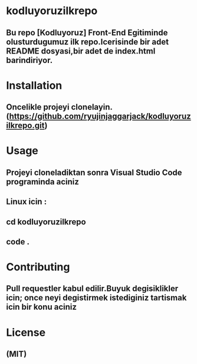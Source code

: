 # kodluyoruzilkrepo
## Bu repo [Kodluyoruz] Front-End Egitiminde olusturdugumuz ilk repo.Icerisinde bir adet README dosyasi,bir adet de index.html barindiriyor.
# Installation
## Oncelikle projeyi clonelayin.(https://github.com/ryujinjaggarjack/kodluyoruzilkrepo.git)
# Usage
## Projeyi cloneladiktan sonra Visual Studio Code programinda aciniz
## Linux icin :
## cd kodluyoruzilkrepo
## code .
# Contributing
## Pull requestler kabul edilir.Buyuk degisiklikler icin; once neyi degistirmek istediginiz tartismak icin bir konu aciniz
# License
## (MIT)